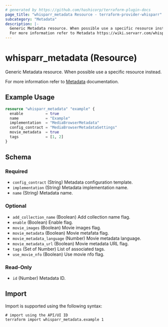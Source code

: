 ```yaml
---
# generated by https://github.com/hashicorp/terraform-plugin-docs
page_title: "whisparr_metadata Resource - terraform-provider-whisparr"
subcategory: "Metadata"
description: |-
  Generic Metadata resource. When possible use a specific resource instead.
  For more information refer to Metadata https://wiki.servarr.com/whisparr/settings#metadata documentation.
---
```


# whisparr_metadata (Resource)

<!-- subcategory:Metadata -->Generic Metadata resource. When possible use a specific resource instead.
For more information refer to [Metadata](https://wiki.servarr.com/whisparr/settings#metadata) documentation.

## Example Usage

```terraform
resource "whisparr_metadata" "example" {
  enable          = true
  name            = "Example"
  implementation  = "MediaBrowserMetadata"
  config_contract = "MediaBrowserMetadataSettings"
  movie_metadata  = true
  tags            = [1, 2]
}
```

<!-- schema generated by tfplugindocs -->
## Schema

### Required

- `config_contract` (String) Metadata configuration template.
- `implementation` (String) Metadata implementation name.
- `name` (String) Metadata name.

### Optional

- `add_collection_name` (Boolean) Add collection name flag.
- `enable` (Boolean) Enable flag.
- `movie_images` (Boolean) Movie images flag.
- `movie_metadata` (Boolean) Movie metafata flag.
- `movie_metadata_language` (Number) Movie metadata language.
- `movie_metadata_url` (Boolean) Movie metadata URL flag.
- `tags` (Set of Number) List of associated tags.
- `use_movie_nfo` (Boolean) Use movie nfo flag.

### Read-Only

- `id` (Number) Metadata ID.

## Import

Import is supported using the following syntax:

```shell
# import using the API/UI ID
terraform import whisparr_metadata.example 1
```
